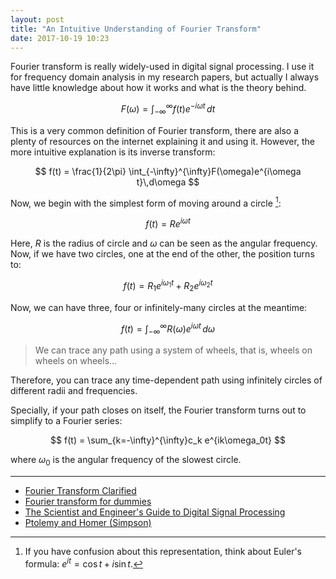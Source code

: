 ```yaml
---
layout: post
title: "An Intuitive Understanding of Fourier Transform"
date: 2017-10-19 10:23
---
```

Fourier transform is really widely-used in digital signal processing. I use it for frequency domain analysis in my research papers, but actually I always have little knowledge about how it works and what is the theory behind.

$$
F(\omega) = \int_{-\infty}^{\infty}f(t)e^{-i\omega t}\,dt
$$

This is a very common definition of Fourier transform, there are also a plenty of resources on the internet explaining it and using it. However, the more intuitive explanation is its inverse transform:

$$
f(t) = \frac{1}{2\pi} \int_{-\infty}^{\infty}F(\omega)e^{i\omega t}\,d\omega
$$

Now, we begin with the simplest form of moving around a circle [^1]:

$$
f(t) = Re^{i\omega t}
$$

Here, $R$ is the radius of circle and $\omega$ can be seen as the angular frequency. Now, if we have two circles, one at the end of the other, the position turns to:

$$
f(t) = R_1 e^{i \omega_1 t} + R_2 e^{i \omega_2 t}
$$

Now, we can have three, four or infinitely-many circles at the meantime:

$$
f(t) = \int_{-\infty}^{\infty}R(\omega)e^{i \omega t}\,d\omega
$$

> We can trace any path using a system of wheels, that is, wheels on wheels on wheels...

Therefore, you can trace any time-dependent path using infinitely circles of different radii and frequencies.

Specially, if your path closes on itself, the Fourier transform turns out to simplify to a Fourier series:

$$
f(t) = \sum_{k=-\infty}^{\infty}c_k e^{ik\omega_0t}
$$

where $\omega_0$ is the angular frequency of the slowest circle.

-----

- [Fourier Transform Clarified](http://blog.ivank.net/fourier-transform-clarified.html)
- [Fourier transform for dummies](https://math.stackexchange.com/questions/1002/fourier-transform-for-dummies)
- [The Scientist and Engineer's Guide to Digital Signal Processing](http://www.dspguide.com)
- [Ptolemy and Homer (Simpson)](http://www.youtube.com/watch?v=QVuU2YCwHjw)

[^1]: If you have confusion about this representation, think about Euler's formula: $e^{it}={\cos}t+i{\sin}t$.
